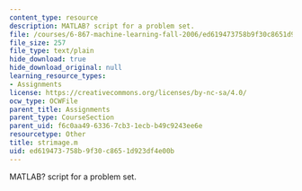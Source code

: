 ```yaml
---
content_type: resource
description: MATLAB? script for a problem set.
file: /courses/6-867-machine-learning-fall-2006/ed619473758b9f30c8651d923df4e00b_strimage.m
file_size: 257
file_type: text/plain
hide_download: true
hide_download_original: null
learning_resource_types:
- Assignments
license: https://creativecommons.org/licenses/by-nc-sa/4.0/
ocw_type: OCWFile
parent_title: Assignments
parent_type: CourseSection
parent_uid: f6c0aa49-6336-7cb3-1ecb-b49c9243ee6e
resourcetype: Other
title: strimage.m
uid: ed619473-758b-9f30-c865-1d923df4e00b
---
```

MATLAB? script for a problem set.